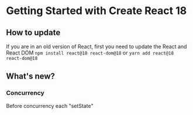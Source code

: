 # Getting Started with Create React 18

## How to update
If you are in an old version of React, first you need to update the React and React DOM
``npm install react@18 react-dom@18``
or
``yarn add react@18 react-dom@18``



## What's new?
### Concurrency
Before concurrency each "setState"